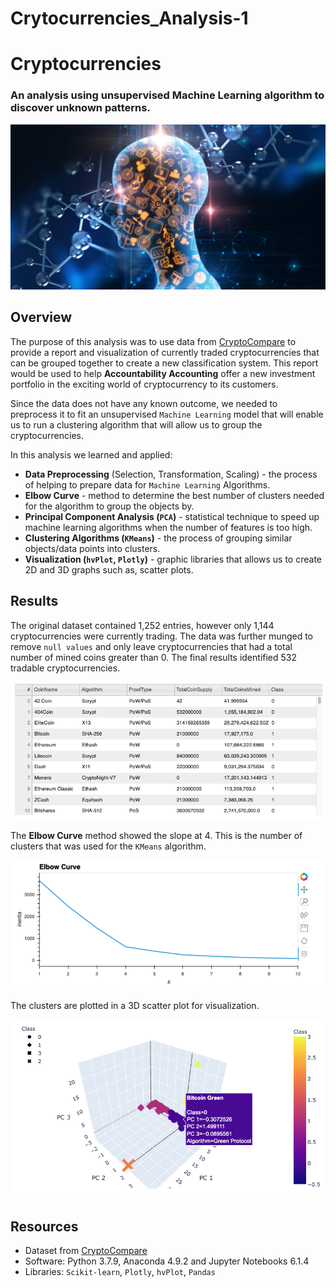 # Crytocurrencies_Analysis-1


# Cryptocurrencies
### An analysis using unsupervised Machine Learning algorithm to discover unknown patterns.

![bannerimage](https://github.com/amylio/Cryptocurrencies/blob/main/Resources/Images/BannerImage.jpeg)

## Overview

The purpose of this analysis was to use data from [CryptoCompare](https://min-api.cryptocompare.com/data/all/coinlist) to provide a report and visualization of currently traded cryptocurrencies that can be grouped together to create a new classification system. This report would be used to help **Accountability Accounting** offer a new investment portfolio in the exciting world of cryptocurrency to its customers. 

Since the data does not have any known outcome, we needed to preprocess it to fit an unsupervised `Machine Learning` model that will enable us to run a clustering algorithm that will allow us to group the cryptocurrencies.

In this analysis we learned and applied:

* **Data Preprocessing** (Selection, Transformation, Scaling) - the process of helping to prepare data for `Machine Learning` Algorithms.
* **Elbow Curve** - method to determine the best number of clusters needed for the algorithm to group the objects by.
* **Principal Component Analysis (`PCA`)** - statistical technique to speed up machine learning algorithms when the number of features is too high.
* **Clustering Algorithms (`KMeans`)** - the process of grouping similar objects/data points into clusters.
* **Visualization (`hvPlot`, `Plotly`)** - graphic libraries that allows us to create 2D and 3D graphs such as, scatter plots.

## Results

The original dataset contained 1,252 entries, however only 1,144 cryptocurrencies were currently trading. The data was further munged to remove `null values` and only leave cryptocurrencies that had a total number of mined coins greater than 0. The final results identified 532 tradable cryptocurrencies. 

![cryptotable](https://github.com/amylio/Cryptocurrencies/blob/main/Resources/Images/CryptoTable.png)

The **Elbow Curve** method showed the slope at 4. This is the number of clusters that was used for the `KMeans` algorithm.

![Elbow](https://github.com/amylio/Cryptocurrencies/blob/main/Resources/Images/ElbowCurve.png)

The clusters are plotted in a 3D scatter plot for visualization.

![3D](https://github.com/amylio/Cryptocurrencies/blob/main/Resources/Images/3DGraph.png)

## Resources
* Dataset from [CryptoCompare](https://min-api.cryptocompare.com/data/all/coinlist)
* Software: Python 3.7.9, Anaconda 4.9.2 and Jupyter Notebooks 6.1.4
* Libraries: `Scikit-learn`, `Plotly`, `hvPlot`, `Pandas`
